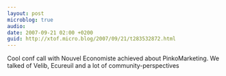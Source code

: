 ```yaml
---
layout: post
microblog: true
audio: 
date: 2007-09-21 02:00 +0200
guid: http://xtof.micro.blog/2007/09/21/t283532872.html
---
```

Cool conf call with Nouvel Economiste achieved about PinkoMarketing. We talked of Velib, Ecureuil and a lot of community-perspectives
